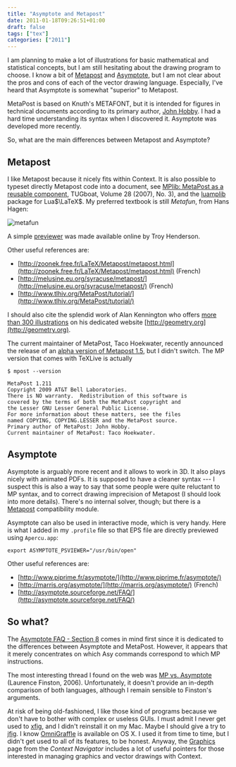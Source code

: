 ```yaml
---
title: "Asymptote and Metapost"
date: 2011-01-18T09:26:51+01:00
draft: false
tags: ["tex"]
categories: ["2011"]
---
```


I am planning to make a lot of illustrations for basic mathematical and statistical concepts, but I am still hesitating about the drawing program to choose. I know a bit of [Metapost](http://www.tug.org/metapost.html) and [Asymptote](http://asymptote.sourceforge.net/), but I am not clear about the pros and cons of each of the vector drawing language. Especially, I've heard that Asymptote is somewhat "superior" to Metapost.

MetaPost is based on Knuth's METAFONT, but it is intended for figures in technical documents according to its primary author, [John Hobby](http://ect.bell-labs.com/who/hobby/MetaPost.html). I had a hard time understanding its syntax when I discovered it. Asymptote was developed more recently.

So, what are the main differences between Metapost and Asymptote?
 
## Metapost

I like Metapost because it nicely fits within Context. It is also possible to typeset directly Metapost code into a document, see [MPlib: MetaPost as a reusable component](http://www.tug.org/TUGboat/Articles/tb28-3/tb90hoekwater-mplib.pdf), TUGboat, Volume 28 (2007), No. 3), and the [luamplib](http://www.ctan.org/tex-archive/macros/luatex/generic/luamplib/luamplib.pdf) package for Lua$\LaTeX$. My preferred textbook is still _Metafun_, from Hans Hagen:

![metafun](/img/20110120081849.png)

A simple [previewer](http://www.tlhiv.org/mppreview/) was made available online by Troy Henderson.

Other useful references are:

- [http://zoonek.free.fr/LaTeX/Metapost/metapost.html](http://zoonek.free.fr/LaTeX/Metapost/metapost.html) (French)
- [http://melusine.eu.org/syracuse/metapost/](http://melusine.eu.org/syracuse/metapost/) (French)
- [http://www.tlhiv.org/MetaPost/tutorial/](http://www.tlhiv.org/MetaPost/tutorial/)

I should also cite the splendid work of Alan Kennington who offers [more than 300 illustrations](http://www.geometry.org/tex/conc/mp/README.html) on his dedicated website [http://geometry.org](http://geometry.org).

The current maintainer of MetaPost, Taco Hoekwater, recently announced the release of an [alpha version of Metapost 1.5](http://www.bittext.nl/node/5), but I didn't switch. The MP version that comes with TeXLive is actually

```
$ mpost --version

MetaPost 1.211
Copyright 2009 AT&T Bell Laboratories.
There is NO warranty.  Redistribution of this software is
covered by the terms of both the MetaPost copyright and
the Lesser GNU Lesser General Public License.
For more information about these matters, see the files
named COPYING, COPYING.LESSER and the MetaPost source.
Primary author of MetaPost: John Hobby.
Current maintainer of MetaPost: Taco Hoekwater.
```

## Asymptote

Asymptote is arguably more recent and it allows to work in 3D. It also plays nicely with animated PDFs. It is supposed to have a cleaner syntax --- I suspect this is also a way to say that some people were quite reluctant to MP syntax, and to correct drawing imprecision of Metapost (I should look into more details). There's no internal solver, though; but there is a [Metapost](http://asymptote.sourceforge.net/doc/MetaPost.html) compatibility module.

Asymptote can also be used in interactive mode, which is very handy. Here is what I added in my `.profile` file so that EPS file are directly previewed using `Apercu.app`:

```
export ASYMPTOTE_PSVIEWER="/usr/bin/open"
``` 

Other useful references are:

- [http://www.piprime.fr/asymptote/](http://www.piprime.fr/asymptote/)
- [http://marris.org/asymptote/](http://marris.org/asymptote/) (French)
- [http://asymptote.sourceforge.net/FAQ/](http://asymptote.sourceforge.net/FAQ/)

## So what?

The [Asymptote FAQ - Section 8](http://asymptote.sourceforge.net/FAQ/section8.html) comes in mind first since it is dedicated to the differences between Asymptote and MetaPost. However, it appears that it merely concentrates on which Asy commands correspond to which MP instructions.

The most interesting thread I found on the web was [MP vs. Asymptote](http://www.tug.org/pipermail/metapost/2006-April/000587.html) (Laurence Finston, 2006). Unfortunately, it doesn't provide an in-depth comparison of both languages, although I remain sensible to Finston's arguments.

At risk of being old-fashioned, I like those kind of programs because we don't have to bother with complex or useless GUIs. I must admit I never get used to [xfig](http://www.xfig.org), and I didn't reinstall it on my Mac. Maybe I should give a try to [jfig](http://tams-www.informatik.uni-hamburg.de/applets/jfig/). I know [OmniGraffle](http://www.omnigroup.com/products/omnigraffle/) is available on OS X. I used it from time to time, but I didn't get used to all of its features, to be honest. Anyway, the [Graphics](http://tex.loria.fr/english/prod-graph.html) page from the _Context Navigator_ includes a lot of useful pointers for those interested in managing graphics and vector drawings with Context.